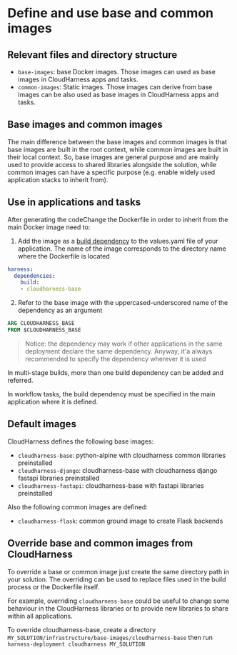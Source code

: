 # Define and use base and common images

## Relevant files and directory structure

- `base-images`: base Docker images. Those images can used as base images in CloudHarness apps and tasks.
- `common-images`: Static images. Those images can derive from base images can be also used as base images in CloudHarness apps and tasks.

## Base images and common images

The main difference between the base images and common images is that base images are built in the root context, while
common images are built in their local context.
So, base images are general purpose and are mainly used to provide access to shared libraries alongside the solution, while common images can have
a specific purpose (e.g. enable widely used application stacks to inherit from).

## Use in applications and tasks

After generating the codeChange the Dockerfile in order to inherit from the main Docker image need to:

1. Add the image as a [build dependency](applications/dependencies.md) to the values.yaml file of your application. The name of the image corresponds to the directory name where the Dockerfile is located 

```yaml
harness:
  dependencies:
    build:
    - cloudharness-base
```

2. Refer to the base image with the uppercased-underscored name of the dependency as an argument

```dockerfile
ARG CLOUDHARNESS_BASE
FROM $CLOUDHARNESS_BASE
```

> Notice: the dependency may work if other applications in the same deployment declare the same dependency. Anyway, it'a always recommended to specify the dependency wherever it is used

In multi-stage builds, more than one build dependency can be added and referred.

In workflow tasks, the build dependency must be specified in the main application where it is defined.

## Default images

CloudHarness defines the following base images:

- `cloudharness-base`: python-alpine with cloudharness common libraries preinstalled
- `cloudharness-django`: cloudharness-base with cloudharness django fastapi libraries preinstalled
- `cloudharness-fastapi`: cloudharness-base with fastapi libraries preinstalled

Also the following common images are defined:

- `cloudharness-flask`: common ground image to create Flask backends

## Override base and common images from CloudHarness

To override a base or common image just create the same directory path in your
solution. The overriding can be used to replace files used in the build process or the Dockerfile itself.

For example, overriding `cloudharness-base` could be useful to change some behaviour in the CloudHarness
libraries or to provide new libraries to share within all applications.

To override cloudharness-base, create a directory `MY_SOLUTION/infrastructure/base-images/cloudharness-base`
then run `harness-deployment cloudharness MY_SOLUTION`
